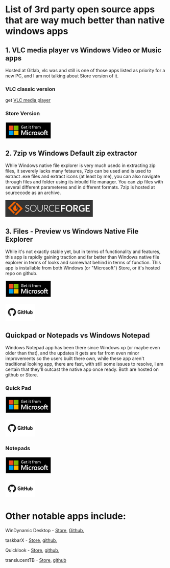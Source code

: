 # List of 3rd party open source apps that are way much better than native windows apps

## 1. VLC media player vs Windows Video or Music apps
Hosted at Gitlab, vlc was and still is one of those apps listed as priority for a new PC, and I am not talking about Store version of it.
### VLC classic version
get <a href="http://www.videolan.org/vlc/index.html">VLC media player</a>
### Store Version
<a href="https://www.microsoft.com/store/productId/9NBLGGH4VVNH"><img src="./assets/get it on store.png"></a>


## 2. 7zip vs Windows Default zip extractor
While Windows native file explorer is very much usedc in extracting zip files, it severely lacks many fetaures, 7zip can be used and is used to extract .exe files and extract icons (at least by me), you can also navigate through files and folder using its inbuild file manager. You can zip files with several different parameteres and in different formats. 7zip is hosted at sourcecode as an archive.

<a href="https://sourceforge.net/projects/sevenzip"><img height="53" src="./assets/get it on sourceforge.png" /></a>

## 3. Files - Preview vs Windows Native File Explorer
While it's not exactly stable yet, but in terms of functionality and features, this app is rapidly gaining traction and far better than Windows native file explorer in terms of looks and somewhat behind in terms of function. This app is installable from both Windows (or "Microsoft") Store, or it's hosted repo on github.

<a href="https://www.microsoft.com/store/productId/9NGHP3DX8HDX"><img src="./assets/get it on store.png"></a><br /><br /><a href="https://github.com/files-community/Files/releases"><img height="53" src="./assets/view on github.jpg"></a>

## Quickpad or Notepads vs Windows Notepad
Windows Notepad app has been there since Windows xp (or maybe even older than that), and the updates it gets are far from even minor improvements so the users built there own, while these app aren't traditional looking app, there are fast, with still some issues to resolve, I am certain that they'll outcast the native app once ready. Both are hosted on github or Store.
### Quick Pad
<a href="https://www.microsoft.com/store/productId/9PDLWQHTLSV3"><img src="./assets/get it on store.png"></a><br /><br /><a href="https://github.com/yaichenbaum/Quick-Pad/releases"><img height="53" src="./assets/view on github.jpg"></a>
### Notepads
<a href="https://www.microsoft.com/store/productId/9NHL4NSC67WM"><img src="./assets/get it on store.png"></a><br /><br /><a href="https://github.com/JasonStein/Notepads/releases"><img height="53" src="./assets/view on github.jpg"></a>

# Other notable apps include:
WinDynamic Desktop - [Store](https://www.microsoft.com/store/productId/9NM8N7DQ3Z5F), [Github](https://github.com/t1m0thyj/WinDynamicDesktop/releases),

taskbarX - [Store](https://www.microsoft.com/store/productId/9PCMZ6BXK8GH), [github](https://github.com/ChrisAnd1998/TaskbarX/releases),

Quicklook - [Store](https://www.microsoft.com/store/productId/9NV4BS3L1H4S), [github](https://github.com/QL-Win/QuickLook/releases),

translucentTB - [Store](https://www.microsoft.com/store/productId/9PF4KZ2VN4W9), [github](https://github.com/TranslucentTB/TranslucentTB)
